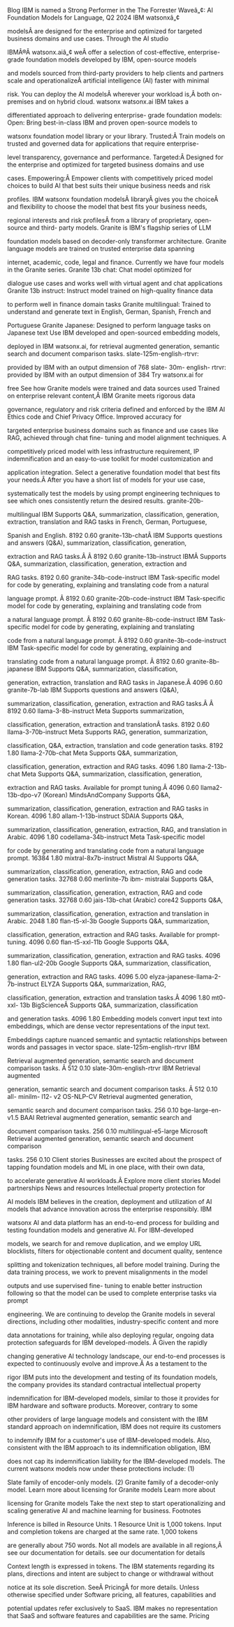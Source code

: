 ﻿<a name="br1"></a> 

Blog IBM is named a Strong Performer in the The Forrester Waveâ„¢: AI Foundation Models for Language, Q2 2024 IBM watsonxâ„¢

modelsÂ are designed for the enterprise and optimized for targeted business domains and use cases. Through the AI studio

IBMÂ®Â watsonx.aiâ„¢ weÂ offer a selection of cost-effective, enterprise-grade foundation models developed by IBM, open-source models

and models sourced from third-party providers to help clients and partners scale and operationalizeÂ artificial intelligence (AI) faster with minimal

risk. You can deploy the AI modelsÂ wherever your workload is,Â both on-premises and on hybrid cloud. watsonx watsonx.ai IBM takes a

differentiated approach to delivering enterprise- grade foundation models: Open: Bring best-in-class IBM and proven open-source models to

watsonx foundation model library or your library. Trusted:Â Train models on trusted and governed data for applications that require enterprise-

level transparency, governance and performance. Targeted:Â Designed for the enterprise and optimized for targeted business domains and use

cases. Empowering:Â Empower clients with competitively priced model choices to build AI that best suits their unique business needs and risk

profiles. IBM watsonx foundation modelsÂ libraryÂ gives you the choiceÂ and flexibility to choose the model that best fits your business needs,

regional interests and risk profilesÂ from a library of proprietary, open-source and third- party models. Granite is IBM's flagship series of LLM

foundation models based on decoder-only transformer architecture. Granite language models are trained on trusted enterprise data spanning

internet, academic, code, legal and finance. Currently we have four models in the Granite series. Granite 13b chat: Chat model optimized for

dialogue use cases and works well with virtual agent and chat applications Granite 13b instruct: Instruct model trained on high-quality finance data

to perform well in finance domain tasks Granite multilingual: Trained to understand and generate text in English, German, Spanish, French and

Portuguese Granite Japanese: Designed to perform language tasks on Japanese text Use IBM developed and open-sourced embedding models,

deployed in IBM watsonx.ai, for retrieval augmented generation, semantic search and document comparison tasks. slate-125m-english-rtrvr:

provided by IBM with an output dimension of 768 slate- 30m- english- rtrvr: provided by IBM with an output dimension of 384 Try watsonx.ai for

free See how Granite models were trained and data sources used Trained on enterprise relevant content,Â IBM Granite meets rigorous data

governance, regulatory and risk criteria defined and enforced by the IBM AI Ethics code and Chief Privacy Office. Improved accuracy for

targeted enterprise business domains such as finance and use cases like RAG, achieved through chat fine- tuning and model alignment techniques. A

competitively priced model with less infrastructure requirement, IP indemnification and an easy-to-use toolkit for model customization and

application integration. Select a generative foundation model that best fits your needs.Â After you have a short list of models for your use case,

systematically test the models by using prompt engineering techniques to see which ones consistently return the desired results. granite-20b-

multilingual IBM Supports Q&A, summarization, classification, generation, extraction, translation and RAG tasks in French, German, Portuguese,

Spanish and English. 8192 0.60 granite-13b-chatÂ IBM Supports questions and answers (Q&A), summarization, classification, generation,

extraction and RAG tasks.Â Â 8192 0.60 granite-13b-instruct IBMÂ Supports Q&A, summarization, classification, generation, extraction and

RAG tasks. 8192 0.60 granite-34b-code-instruct IBM Task-specific model for code by generating, explaining and translating code from a natural

language prompt. Â 8192 0.60 granite-20b-code-instruct IBM Task-specific model for code by generating, explaining and translating code from

a natural language prompt. Â 8192 0.60 granite-8b-code-instruct IBM Task-specific model for code by generating, explaining and translating

code from a natural language prompt. Â 8192 0.60 granite-3b-code-instruct IBM Task-specific model for code by generating, explaining and

translating code from a natural language prompt. Â 8192 0.60 granite-8b-japanese IBM Supports Q&A, summarization, classification,

generation, extraction, translation and RAG tasks in Japanese.Â 4096 0.60 granite-7b-lab IBM Supports questions and answers (Q&A),

summarization, classification, generation, extraction and RAG tasks.Â Â 8192 0.60 llama-3-8b-instruct Meta Supports summarization,

classification, generation, extraction and translationÂ tasks. 8192 0.60 llama-3-70b-instruct Meta Supports RAG, generation, summarization,

classification, Q&A, extraction, translation and code generation tasks. 8192 1.80 llama-2-70b-chat Meta Supports Q&A, summarization,

classification, generation, extraction and RAG tasks. 4096 1.80 llama-2-13b-chat Meta Supports Q&A, summarization, classification, generation,

extraction and RAG tasks. Available for prompt tuning.Â 4096 0.60 llama2-13b-dpo-v7 (Korean) MindsAndCompany Supports Q&A,

summarization, classification, generation, extraction and RAG tasks in Korean. 4096 1.80 allam-1-13b-instruct SDAIA Supports Q&A,

summarization, classification, generation, extraction, RAG, and translation in Arabic. 4096 1.80 codellama-34b-instruct Meta Task-specific model

for code by generating and translating code from a natural language prompt. 16384 1.80 mixtral-8x7b-instruct Mistral AI Supports Q&A,

summarization, classification, generation, extraction, RAG and code generation tasks. 32768 0.60 merlinite-7b ibm- mistralai Supports Q&A,

summarization, classification, generation, extraction, RAG and code generation tasks. 32768 0.60 jais-13b-chat (Arabic) core42 Supports Q&A,

summarization, classification, generation, extraction and translation in Arabic. 2048 1.80 flan-t5-xl-3b Google Supports Q&A, summarization,

classification, generation, extraction and RAG tasks. Available for prompt-tuning. 4096 0.60 flan-t5-xxl-11b Google Supports Q&A,

summarization, classification, generation, extraction and RAG tasks. 4096 1.80 flan-ul2-20b Google Supports Q&A, summarization, classification,

generation, extraction and RAG tasks. 4096 5.00 elyza-japanese-llama-2-7b-instruct ELYZA Supports Q&A, summarization, RAG,

classification, generation, extraction and translation tasks.Â 4096 1.80 mt0- xxl- 13b BigScienceÂ Supports Q&A, summarization, classification

and generation tasks. 4096 1.80 Embedding models convert input text into embeddings, which are dense vector representations of the input text.

Embeddings capture nuanced semantic and syntactic relationships between words and passages in vector space. slate-125m-english-rtrvr IBM

Retrieval augmented generation, semantic search and document comparison tasks. Â 512 0.10 slate-30m-english-rtrvr IBM Retrieval augmented

generation, semantic search and document comparison tasks. Â 512 0.10 all- minilm- l12- v2 OS-NLP-CV Retrieval augmented generation,

semantic search and document comparison tasks. 256 0.10 bge-large-en-v1.5 BAAI Retrieval augmented generation, semantic search and

document comparison tasks. 256 0.10 multilingual-e5-large Microsoft Retrieval augmented generation, semantic search and document comparison

tasks. 256 0.10 Client stories Businesses are excited about the prospect of tapping foundation models and ML in one place, with their own data,

to accelerate generative AI workloads.Â Explore more client stories Model partnerships News and resources Intellectual property protection for

AI models IBM believes in the creation, deployment and utilization of AI models that advance innovation across the enterprise responsibly. IBM

watsonx AI and data platform has an end-to-end process for building and testing foundation models and generative AI. For IBM-developed

models, we search for and remove duplication, and we employ URL blocklists, filters for objectionable content and document quality, sentence

splitting and tokenization techniques, all before model training. During the data training process, we work to prevent misalignments in the model

outputs and use supervised fine- tuning to enable better instruction following so that the model can be used to complete enterprise tasks via prompt

engineering. We are continuing to develop the Granite models in several directions, including other modalities, industry-specific content and more

data annotations for training, while also deploying regular, ongoing data protection safeguards for IBM developed-models. Â Given the rapidly

changing generative AI technology landscape, our end-to-end processes is expected to continuously evolve and improve.Â As a testament to the

rigor IBM puts into the development and testing of its foundation models, the company provides its standard contractual intellectual property



<a name="br2"></a> 

indemnification for IBM-developed models, similar to those it provides for IBM hardware and software products. Moreover, contrary to some

other providers of large language models and consistent with the IBM standard approach on indemnification, IBM does not require its customers

to indemnify IBM for a customer's use of IBM-developed models. Also, consistent with the IBM approach to its indemnification obligation, IBM

does not cap its indemnification liability for the IBM-developed models. The current watsonx models now under these protections include: (1)

Slate family of encoder-only models. (2) Granite family of a decoder-only model. Learn more about licensing for Granite models Learn more about

licensing for Granite models Take the next step to start operationalizing and scaling generative AI and machine learning for business. Footnotes

Inference is billed in Resource Units. 1 Resource Unit is 1,000 tokens. Input and completion tokens are charged at the same rate. 1,000 tokens

are generally about 750 words. Not all models are available in all regions,Â see our documentation for details. see our documentation for details

Context length is expressed in tokens. The IBM statements regarding its plans, directions and intent are subject to change or withdrawal without

notice at its sole discretion. SeeÂ PricingÂ for more details. Unless otherwise specified under Software pricing, all features, capabilities and

potential updates refer exclusively to SaaS. IBM makes no representation that SaaS and software features and capabilities are the same. Pricing


